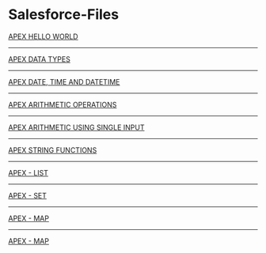 # Salesforce-Files

[APEX HELLO WORLD](https://github.com/Dhanush047/Salesforce-Files/blob/630659598f1c79db6d79609d3eea1b5e72fa7442/Hello%20World%20in%20Apex)
  
----------------------------------------------------------------------------------------------------------------------------------------------------------------------

[APEX DATA TYPES](https://github.com/Dhanush047/Salesforce-Files/blob/630659598f1c79db6d79609d3eea1b5e72fa7442/Apex%20Datatypes%20Examples)

----------------------------------------------------------------------------------------------------------------------------------------------------------------------
  
[APEX DATE, TIME AND DATETIME](https://github.com/Dhanush047/Salesforce-Files/blob/76e30cec252e209af939c408ada861c9db7ed96c/Apex%20Date%20Time%20and%20Date%20Time) 
    
----------------------------------------------------------------------------------------------------------------------------------------------------------------------

[APEX ARITHMETIC OPERATIONS](https://github.com/Dhanush047/Salesforce-Files/blob/4e5344afe101adeefad2d98e454be2b211edb187/Apex%20Arithmetic%20Operations)
  
----------------------------------------------------------------------------------------------------------------------------------------------------------------------

[APEX ARITHMETIC USING SINGLE INPUT](https://github.com/Dhanush047/Salesforce-Files/blob/ae561ea4c34b3ff60deb7d638c0a0e1ecca028bf/Arithmetic%20using%20Sigle%20Input)
  
----------------------------------------------------------------------------------------------------------------------------------------------------------------------
 
[APEX STRING FUNCTIONS](https://github.com/Dhanush047/Salesforce-Files/blob/e6dd9ea524b3324f79e401497c845f23be664742/Apex%20String%20Functions)
  
----------------------------------------------------------------------------------------------------------------------------------------------------------------------

[APEX - LIST](https://github.com/Dhanush047/Salesforce-Files/blob/a9a777d7aa6a1da51db9a4b2d3be69dcf75bbbae/Apex%20-%20List) 

----------------------------------------------------------------------------------------------------------------------------------------------------------------------

[APEX - SET](https://github.com/Dhanush047/Salesforce-Files/blob/2936559a47823a259f227197e3bd42384b8e8b79/Apex%20Set)

----------------------------------------------------------------------------------------------------------------------------------------------------------------------

[APEX - MAP](https://github.com/Dhanush047/Salesforce-Files/blob/1593fa1ab3e82574b01db49581f32f73baad3c99/Apex%20-%20%20Map%20(Code%201))

----------------------------------------------------------------------------------------------------------------------------------------------------------------------

[APEX - MAP]()
